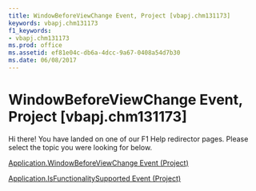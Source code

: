 ```yaml
---
title: WindowBeforeViewChange Event, Project [vbapj.chm131173]
keywords: vbapj.chm131173
f1_keywords:
- vbapj.chm131173
ms.prod: office
ms.assetid: ef81e04c-db6a-4dcc-9a67-0408a54d7b30
ms.date: 06/08/2017
---
```



# WindowBeforeViewChange Event, Project [vbapj.chm131173]

Hi there! You have landed on one of our F1 Help redirector pages. Please select the topic you were looking for below.

[Application.WindowBeforeViewChange Event (Project)](http://msdn.microsoft.com/library/c3eb450d-2a74-6ae1-175c-1d61c90b22ca%28Office.15%29.aspx)

[Application.IsFunctionalitySupported Event (Project)](http://msdn.microsoft.com/library/f6462a3b-5a36-3b2e-79bd-78cce567aed8%28Office.15%29.aspx)


